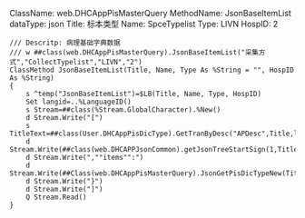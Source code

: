 ClassName: web.DHCAppPisMasterQuery
MethodName: JsonBaseItemList
dataType: json
Title: 标本类型
Name: SpceTypelist
Type: LIVN
HospID: 2
```objectscript
/// Descritp: 病理基础字典数据
/// w ##class(web.DHCAppPisMasterQuery).JsonBaseItemList("采集方式","CollectTypelist","LIVN","2")
ClassMethod JsonBaseItemList(Title, Name, Type As %String = "", HospID As %String)
{
	s ^temp("JsonBaseItemList")=$LB(Title, Name, Type, HospID)
	Set langid=..%LanguageID()
	s Stream=##class(%Stream.GlobalCharacter).%New()
	d Stream.Write("[")
	s TitleText=##class(User.DHCAppPisDicType).GetTranByDesc("APDesc",Title,langid)
	d Stream.Write(##class(web.DHCAPPJsonCommon).getJsonTreeStartSign(1,TitleText))
	d Stream.Write(",""items"":")
	d Stream.Write(##Class(web.DHCAppPisMasterQuery).JsonGetPisDicTypeNew(Title,HospID,Name,Type))
	d Stream.Write("}")
	d Stream.Write("]")
	Q Stream.Read()
}
```